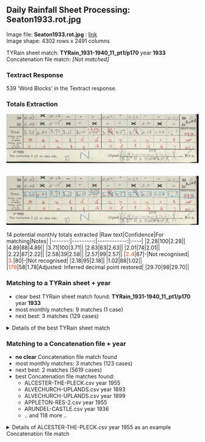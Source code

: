 ## Daily Rainfall Sheet Processing: Seaton1933.rot.jpg

Image file: **Seaton1933.rot.jpg** : [link](../rotated/Seaton1933.rot.jpg)<br/>Image shape: 4302 rows x 2491 columns

TYRain sheet match: **TYRain_1931-1940_11_pt1/p170** year **1933**<br/>
Concatenation file match: *[Not matched]*

### Textract Response

539 'Word Blocks' in the Textract response.
### Totals Extraction

<img src="../totals_matching/Seaton1933.rot.totals.jpg" width="800" />

&nbsp;<br/>
<img src="../totals_matching/Seaton1933.rot.ext.totals.jpg" width="800" />

14 potential monthly totals extracted
|Raw text|Confidence|For matching|Notes|
|-------:|---------:|------------:|:----|
|2.28|100|2.28||
|4.89|88|4.89||
|3.71|100|3.71||
|2.63|63|2.63||
|2.01|74|2.01||
|2.22|87|2.22||
|2.58|39|2.58||
|2.57|99|2.57||
|<span style="color: coral;">**2.4**</span>|67|-|Not recognised|
|<span style="color: coral;">**3.**</span>|80|-|Not recognised|
|2.18|95|2.18||
|1.02|88|1.02||
|<span style="color: coral;">**178**</span>|58|1.78|Adjusted: Inferred decimal point restored|
|29.70|98|29.70||

### Matching to a TYRain sheet + year

* clear best TYRain sheet match found: **TYRain_1931-1940_11_pt1/p170** year **1933**
* most monthly matches: 9 matches (1 case)
* next best: 3 matches (129 cases)



<details>
<summary>Details of the best TYRain sheet match</summary>
<br/>

|   |RR Month|RR Value|Match?|Raw extract|Conf|Adj extract|Notes|
|--:|:-------|-------:|:-----|----------:|---:|----------:|:----|
|1|January|2.28|Yes|2.28|100|2.28||
|2|February|4.89|Yes|4.89|88|4.89||
|3|March|3.71|Yes|3.71|100|3.71||
|4|April|2.13|<span style="color: coral;">**No**</span>|||||
||||<span style="color: coral;">**No**</span>|2.63|63|2.63||
|5|May|2.01|Yes|2.01|74|2.01||
|6|June|2.22|Yes|2.22|87|2.22||
|7|July|2.6|<span style="color: coral;">**No**</span>|||||
||||<span style="color: coral;">**No**</span>|2.58|39|2.58||
|8|August|2.57|Yes|2.57|99|2.57||
|9|September|2.31|<span style="color: coral;">**No**</span>|||||
||||<span style="color: coral;">**No**</span>|2.4|67|-|Not recognised as a monthly total|
||||<span style="color: coral;">**No**</span>|3.|80|-|Not recognised as a monthly total|
|10|October|2.18|Yes|2.18|95|2.18||
|11|November|1.02|Yes|1.02|88|1.02||
|12|December|1.78|Yes|178|58|1.78|Adjusted: Inferred decimal point restored|
||||<span style="color: coral;">**No**</span>|29.70|98|29.70||

Matched 9 out of 12 monthly totals

</details>


### Matching to a Concatenation file + year

* **no clear** Concatenation file match found
* most monthly matches: 3 matches (123 cases)
* next best: 2 matches (5619 cases)
* best Concatenation file matches found:
  * ALCESTER-THE-PLECK.csv year 1955
  * ALVECHURCH-UPLANDS.csv year 1893
  * ALVECHURCH-UPLANDS.csv year 1899
  * APPLETON-RES-2.csv year 1955
  * ARUNDEL-CASTLE.csv year 1936
  * .. and 118 more ..


<details>
<summary>Details of ALCESTER-THE-PLECK.csv year 1955 as an example  Concatenation file match</summary>
<br/>

|   |RR Month|RR Value|Match?|Raw extract|Conf|Adj extract|Notes|
|--:|:-------|-------:|:-----|----------:|---:|----------:|:----|
|1|January|2.65|<span style="color: coral;">**No**</span>|||||
||||<span style="color: coral;">**No**</span>|2.28|100|2.28||
|2|February|1.59|<span style="color: coral;">**No**</span>|||||
||||<span style="color: coral;">**No**</span>|4.89|88|4.89||
|3|March|2.11|<span style="color: coral;">**No**</span>|||||
||||<span style="color: coral;">**No**</span>|3.71|100|3.71||
|4|April|1.13|<span style="color: coral;">**No**</span>|||||
|5|May|4.37|<span style="color: coral;">**No**</span>|||||
|6|June|2.63|Yes|2.63|63|2.63||
|7|July|0.46|<span style="color: coral;">**No**</span>|||||
||||<span style="color: coral;">**No**</span>|2.01|74|2.01||
|8|August|0.33|<span style="color: coral;">**No**</span>|||||
|9|September|1.09|<span style="color: coral;">**No**</span>|||||
|10|October|1.33|<span style="color: coral;">**No**</span>|||||
|11|November|2.22|Yes|2.22|87|2.22||
||||<span style="color: coral;">**No**</span>|2.58|39|2.58||
||||<span style="color: coral;">**No**</span>|2.57|99|2.57||
||||<span style="color: coral;">**No**</span>|2.4|67|-|Not recognised as a monthly total|
||||<span style="color: coral;">**No**</span>|3.|80|-|Not recognised as a monthly total|
|12|December|2.18|Yes|2.18|95|2.18||
||||<span style="color: coral;">**No**</span>|1.02|88|1.02||
||||<span style="color: coral;">**No**</span>|178|58|1.78|Adjusted: Inferred decimal point restored|
||||<span style="color: coral;">**No**</span>|29.70|98|29.70||

Matched 3 out of 12 monthly totals

</details>

